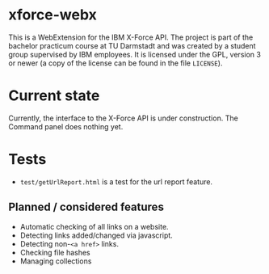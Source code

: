 # xforce-webx
This is a WebExtension for the IBM X-Force API. The project is part of the bachelor practicum course at TU Darmstadt and was created by a student group supervised by IBM employees. It is licensed under the GPL, version 3 or newer (a copy of the license can be found in the file `LICENSE`).

# Current state
Currently, the interface to the X-Force API is under construction. The Command panel does nothing yet.

# Tests
* `test/getUrlReport.html` is a test for the url report feature.

## Planned / considered features
* Automatic checking of all links on a website.
* Detecting links added/changed via javascript.
* Detecting non-`<a href>` links.
* Checking file hashes
* Managing collections
